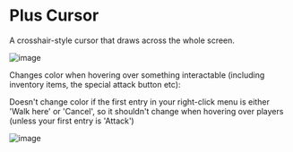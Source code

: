 # Plus Cursor
A crosshair-style cursor that draws across the whole screen.

![image](https://github.com/user-attachments/assets/631918b8-f29d-4ade-8f03-5b0860c0ae90)

Changes color when hovering over something interactable (including inventory items, the special attack button etc):

Doesn't change color if the first entry in your right-click menu is either 'Walk here' or 'Cancel', so it shouldn't change when hovering over players (unless your first entry is 'Attack')

![image](https://github.com/user-attachments/assets/96fca9fb-91ea-4c7b-9f50-0d8f3ca20811)

